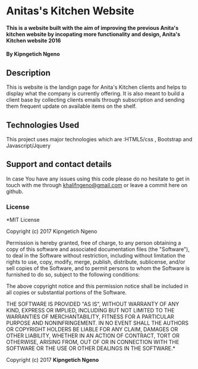 # Anitas's Kitchen Website

#### This is a website built with the aim of improving the previous Anita's kitchen website by incopating more functionality and design, Anita's Kitchen website 2016

#### By **Kipngetich Ngeno**

## Description

This is website is the landign page for Anita's Kitchen clients and helps to display what the company is currently offering. It is also meant to build a client base by collecting clients emails through subscription and sending them frequent update on available items on the shelf.


## Technologies Used

This project uses major technologies which are :HTML5/css , Bootstrap and Javascript/Jquery

## Support and contact details

In case You have any issues using this code please do no hesitate to get in touch with me through khalifngeno@gmail.com or leave a commit here on github.

### License

*MIT License

Copyright (c) 2017 Kipngetich Ngeno

Permission is hereby granted, free of charge, to any person obtaining a copy
of this software and associated documentation files (the "Software"), to deal
in the Software without restriction, including without limitation the rights
to use, copy, modify, merge, publish, distribute, sublicense, and/or sell
copies of the Software, and to permit persons to whom the Software is
furnished to do so, subject to the following conditions:

The above copyright notice and this permission notice shall be included in all
copies or substantial portions of the Software.

THE SOFTWARE IS PROVIDED "AS IS", WITHOUT WARRANTY OF ANY KIND, EXPRESS OR
IMPLIED, INCLUDING BUT NOT LIMITED TO THE WARRANTIES OF MERCHANTABILITY,
FITNESS FOR A PARTICULAR PURPOSE AND NONINFRINGEMENT. IN NO EVENT SHALL THE
AUTHORS OR COPYRIGHT HOLDERS BE LIABLE FOR ANY CLAIM, DAMAGES OR OTHER
LIABILITY, WHETHER IN AN ACTION OF CONTRACT, TORT OR OTHERWISE, ARISING FROM,
OUT OF OR IN CONNECTION WITH THE SOFTWARE OR THE USE OR OTHER DEALINGS IN THE
SOFTWARE.*

Copyright (c) 2017 **Kipngetich Ngeno**